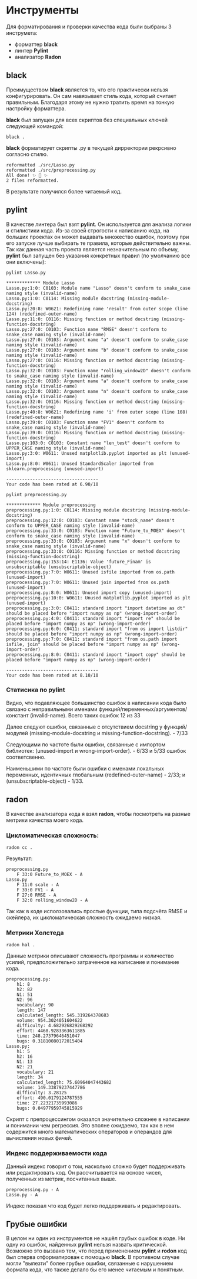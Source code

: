 # Инструменты

Для форматирования и проверки качества кода были выбраны 3 инструмета:

- форматтер **black**
- линтер **Pylint**
- анализатор **Radon**

## black

Преимуществом **black** является то, что его практически нельзя конфигурировать. Он сам навязывает стиль кода, который считает правильным. Благодаря этому не нужно тратить время на тонкую настройку форматтера.

**black** был запущен для всех скриптов без специальных ключей следующей командой: 

```
black .
```

**black** форматирует скрипты .py в текущей дирректории рекрсивно согласно стилю. 

```
reformatted ./src/Lasso.py
reformatted ./src/preprocessing.py
All done! ✨ 🍰 ✨
2 files reformatted.
```

В результате получился более читаемый код.

## pylint

В качестве линтера был взят **pylint**. Он используется для анализа логики и стилистики кода. Из-за своей строгости к написанию кода, на больших проектах он может выдавать множество ошибок, поэтому при его запуске лучше выбирать те правила, которые действительно важны. Так как данная часть проекта является незначительным по объему, **pylint** был запущен без указания конкретных правил (по умолчанию все они включены):

```
pylint Lasso.py
```


```
************* Module Lasso
Lasso.py:1:0: C0103: Module name "Lasso" doesn't conform to snake_case naming style (invalid-name)
Lasso.py:1:0: C0114: Missing module docstring (missing-module-docstring)
Lasso.py:20:8: W0621: Redefining name 'result' from outer scope (line 124) (redefined-outer-name)
Lasso.py:11:0: C0116: Missing function or method docstring (missing-function-docstring)
Lasso.py:27:0: C0103: Function name "RMSE" doesn't conform to snake_case naming style (invalid-name)
Lasso.py:27:0: C0103: Argument name "a" doesn't conform to snake_case naming style (invalid-name)
Lasso.py:27:0: C0103: Argument name "b" doesn't conform to snake_case naming style (invalid-name)
Lasso.py:27:0: C0116: Missing function or method docstring (missing-function-docstring)
Lasso.py:32:0: C0103: Function name "rolling_window2D" doesn't conform to snake_case naming style (invalid-name)
Lasso.py:32:0: C0103: Argument name "a" doesn't conform to snake_case naming style (invalid-name)
Lasso.py:32:0: C0103: Argument name "n" doesn't conform to snake_case naming style (invalid-name)
Lasso.py:32:0: C0116: Missing function or method docstring (missing-function-docstring)
Lasso.py:40:8: W0621: Redefining name 'i' from outer scope (line 108) (redefined-outer-name)
Lasso.py:39:0: C0103: Function name "FV1" doesn't conform to snake_case naming style (invalid-name)
Lasso.py:39:0: C0116: Missing function or method docstring (missing-function-docstring)
Lasso.py:103:0: C0103: Constant name "len_test" doesn't conform to UPPER_CASE naming style (invalid-name)
Lasso.py:3:0: W0611: Unused matplotlib.pyplot imported as plt (unused-import)
Lasso.py:8:0: W0611: Unused StandardScaler imported from sklearn.preprocessing (unused-import)

-----------------------------------
Your code has been rated at 6.90/10
```


```
pylint preprocessing.py
```

```
************* Module preprocessing
preprocessing.py:1:0: C0114: Missing module docstring (missing-module-docstring)
preprocessing.py:12:0: C0103: Constant name "stock_name" doesn't conform to UPPER_CASE naming style (invalid-name)
preprocessing.py:33:0: C0103: Function name "Future_to_MOEX" doesn't conform to snake_case naming style (invalid-name)
preprocessing.py:33:0: C0103: Argument name "x" doesn't conform to snake_case naming style (invalid-name)
preprocessing.py:33:0: C0116: Missing function or method docstring (missing-function-docstring)
preprocessing.py:153:14: E1136: Value 'future_Finam' is unsubscriptable (unsubscriptable-object)
preprocessing.py:7:0: W0611: Unused isfile imported from os.path (unused-import)
preprocessing.py:7:0: W0611: Unused join imported from os.path (unused-import)
preprocessing.py:8:0: W0611: Unused import copy (unused-import)
preprocessing.py:10:0: W0611: Unused matplotlib.pyplot imported as plt (unused-import)
preprocessing.py:3:0: C0411: standard import "import datetime as dt" should be placed before "import numpy as np" (wrong-import-order)
preprocessing.py:4:0: C0411: standard import "import re" should be placed before "import numpy as np" (wrong-import-order)
preprocessing.py:6:0: C0411: standard import "from os import listdir" should be placed before "import numpy as np" (wrong-import-order)
preprocessing.py:7:0: C0411: standard import "from os.path import isfile, join" should be placed before "import numpy as np" (wrong-import-order)
preprocessing.py:8:0: C0411: standard import "import copy" should be placed before "import numpy as np" (wrong-import-order)

-----------------------------------
Your code has been rated at 8.10/10
```

### Cтатисика по **pylint**
Видно, что подавляющее большинство ошибок в написании кода было связано с неправильными именами функций/переменных/аргументов/констант (invalid-name). Всего таких ошибок 12 из 33

Далее следуют ошибки, связанные с отсутствием docstring у функций/модулей (missing-module-docstring и missing-function-docstring). - 7/33

Следующими по частоте были ошибки, связанные с импортом библиотек: (unused-import и wrong-import-order). - 6/33 и 5/33 ошибок соответсвенно.

Наименьшими по частоте были ошибки с именами локальных переменных, идентичных глобальным (redefined-outer-name) - 2/33; и (unsubscriptable-object) - 1/33. 

## radon

В качестве анализатора кода я взял **radon**, чтобы посмотреть на разные метрики качества моего кода.

### Цикломатическая сложность:
```
radon cc .
```

Результат:
```
preprocessing.py
    F 33:0 Future_to_MOEX - A
Lasso.py
    F 11:0 scale - A
    F 39:0 FV1 - A
    F 27:0 RMSE - A
    F 32:0 rolling_window2D - A
```
Так как в коде исползовались простые функции, типа подсчёта RMSE и скейлера, их цикломатическая сложность ожидаемо низкая.

### Метрики Холстеда


```
radon hal .
```

Данные метрики описывают сложность программы и количество усилий, предположительно затраченное на написание и понимание кода.

```
preprocessing.py:
    h1: 8
    h2: 82
    N1: 51
    N2: 96
    vocabulary: 90
    length: 147
    calculated_length: 545.319264378683
    volume: 954.3024051604622
    difficulty: 4.682926829268292
    effort: 4468.9283363611885
    time: 248.27379646451047
    bugs: 0.31810080172015404
Lasso.py:
    h1: 5
    h2: 16
    N1: 13
    N2: 21
    vocabulary: 21
    length: 34
    calculated_length: 75.60964047443682
    volume: 149.33879237447786
    difficulty: 3.28125
    effort: 490.0179124787555
    time: 27.22321735993086
    bugs: 0.04977959745815929
```

Скрипт с препроцессингом оказался значительно сложнее в написании и понимании чем регрессия. Это вполне ожидаемо, так как в нем содержится много математических операторов и операндов для вычисления новых фичей. 

### Индекс поддерживаемости кода

Данный индекс говорит о том, насколько сложно будет поддерживать или редактировать код. Он рассчитывается на основе чисел, полученных из метрик, посчитанных выше.
```
preprocessing.py - A
Lasso.py - A
```

Индекс показал что код будет легко поддерживать и редактировать.

## Грубые ошибки

В целом ни один из инструментов не нашёл грубых ошибок в коде. Ни одну из ошибок, найденных **pylint** нельзя назвать критической. Возможно это вызвано тем, что перед применением **pylint** и **rodon** код был сперва отформатирован с помощью **black**. В противном случае могли "вылезти" более грубые ошибки, связанные с нарушением формата кода, что также делало бы его менее читаемым и понятным.